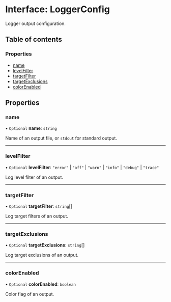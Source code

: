 # Interface: LoggerConfig

Logger output configuration.

## Table of contents

### Properties

- [name](LoggerConfig.md#name)
- [levelFilter](LoggerConfig.md#levelfilter)
- [targetFilter](LoggerConfig.md#targetfilter)
- [targetExclusions](LoggerConfig.md#targetexclusions)
- [colorEnabled](LoggerConfig.md#colorenabled)

## Properties

### name

• `Optional` **name**: `string`

Name of an output file, or `stdout` for standard output.

---

### levelFilter

• `Optional` **levelFilter**: `"error"` \| `"off"` \| `"warn"` \| `"info"` \| `"debug"` \| `"trace"`

Log level filter of an output.

---

### targetFilter

• `Optional` **targetFilter**: `string`[]

Log target filters of an output.

---

### targetExclusions

• `Optional` **targetExclusions**: `string`[]

Log target exclusions of an output.

---

### colorEnabled

• `Optional` **colorEnabled**: `boolean`

Color flag of an output.
